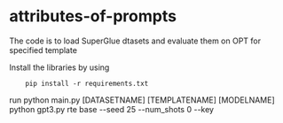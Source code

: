 # attributes-of-prompts

The code is to load SuperGlue dtasets and evaluate them on OPT for specified template

Install the libraries by using

        pip install -r requirements.txt
 


run 
        python main.py [DATASETNAME] [TEMPLATENAME] [MODELNAME]
        python gpt3.py rte base --seed 25 --num_shots 0 --key 